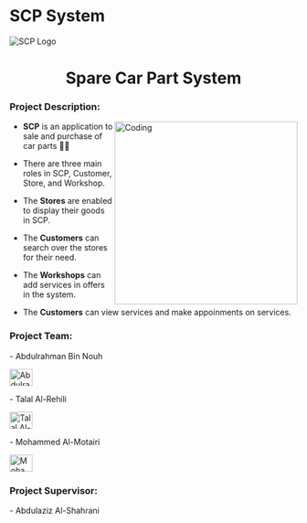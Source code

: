 # SCP System

![SCP Logo](https://user-images.githubusercontent.com/81984403/209967921-b39afee2-e77b-4148-9928-7ae79d7d0896.png)

<h1 align="center">Spare Car Part System</h1>

<h3 align="left">Project Description:</h3>
<img align="right" alt="Coding" width="320" src="https://i.pinimg.com/originals/0a/19/6e/0a196e9cf076417c7308b1450117e8ec.gif">

- **SCP** is an application to sale and purchase of car parts 🚗🧰

- There are three main roles in SCP, Customer, Store, and Workshop.

- The **Stores** are enabled to display their goods in SCP.
- The **Customers** can search over the stores for their need.

- The **Workshops** can add services in offers in the system.
- The **Customers** can view services and make appoinments on services.

<h3 align="left">Project Team:</h3>
- Abdulrahman Bin Nouh
<p align="left">
<a href="https://www.linkedin.com/in/abdulrahman-bin-nouh-b68a07188/" target="blank"><img align="center" src="https://raw.githubusercontent.com/rahuldkjain/github-profile-readme-generator/master/src/images/icons/Social/linked-in-alt.svg" alt="Abdulrahman Bin Nouh" height="30" width="40" /></a>
</p>
- Talal Al-Rehili
<p align="left">
<a href="https://www.linkedin.com/in//" target="blank"><img align="center" src="https://raw.githubusercontent.com/rahuldkjain/github-profile-readme-generator/master/src/images/icons/Social/linked-in-alt.svg" alt="Talal Al-Rehili" height="30" width="40" /></a>
</p>
- Mohammed Al-Motairi
<p align="left">
<a href="https://www.linkedin.com/in/mohamed-al-mutairi-2131bb260/" target="blank"><img align="center" src="https://raw.githubusercontent.com/rahuldkjain/github-profile-readme-generator/master/src/images/icons/Social/linked-in-alt.svg" alt="Mohammed Al-Motairi" height="30" width="40" /></a>
</p>

<h3 align="left">Project Supervisor:</h3>
- Abdulaziz Al-Shahrani


